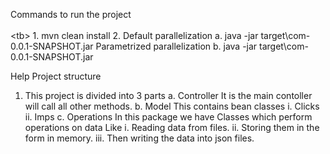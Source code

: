 Commands to run the project<br />
<br /><tb\>	1. mvn clean install
	2. Default parallelization
		a. java -jar target\com-0.0.1-SNAPSHOT.jar
	   Parametrized parallelization
		b. java -jar target\com-0.0.1-SNAPSHOT.jar <count>
	   
Help 
Project structure
1. This project is divided into 3 parts
	a. Controller
		It is the main contoller will call all other methods.
	b. Model 
		This contains bean classes
		i. Clicks
		ii. Imps
	c. Operations 
		In this package we have Classes which perform operations on data 
		Like 
			i. Reading data from files.
			ii. Storing them in the form in memory.
			iii. Then writing the data into json files.
